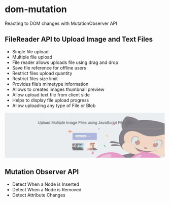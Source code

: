 # dom-mutation
Reacting to DOM changes with MutationObserver API
   
## FileReader API to Upload Image and Text Files
- Single file upload
- Multiple file upload
- File reader allows uploads file using drag and drop
- Save file reference for offline users
- Restrict files upload quantity
- Restrict files size limit
- Provides file’s mimetype information
- Allows to creates images thumbnail preview
- Allow upload text file from client side
- Helps to display file upload progress
- Allow uploading any type of File or Blob

![](images/image-load.png)

## Mutation Observer API
- Detect When a Node is Inserted
- Detect When a Node is Removed
- Detect Attribute Changes
